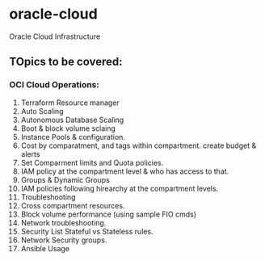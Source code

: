 # oracle-cloud

Oracle Cloud Infrastructure

## TOpics to be covered:

### OCI Cloud Operations:

1. Terraform Resource manager
2. Auto Scaling
3. Autonomous Database Scaling
4. Boot & block volume sclaing
5. Instance Pools & configuration.
6. Cost by comparatment, and tags within compartment.
    create budget & alerts
7. Set Comparment limits and Quota policies.
8. IAM policy at the compartment level & who has access to that.
9. Groups & Dynamic Groups
10. IAM policies following hirearchy at the compartment levels.
11. Troubleshooting
12. Cross compartment resources.
13. Block volume performance (using sample FIO cmds)
14. Network troubleshooting.
15. Security List Stateful vs Stateless rules.
16. Network Security groups.
17. Ansible Usage


